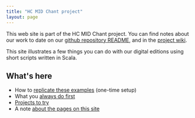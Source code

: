 ```yaml
---
title: "HC MID Chant project"
layout: page
---
```


This web site is part of the HC MID Chant project.  You can find notes about our work to date on our [github repository README](https://github.com/hcmid), and in the [project wiki](https://github.com/hcmid/chant/wiki).

This site illustrates a few things you can do with our digital editions using short scripts written in Scala.


## What's here

-   How to [replicate these examples](setup) (one-time setup)
-   What you [always do first](first)
-   [Projects to try](projects)
-   A note [about the pages on this site](about)
